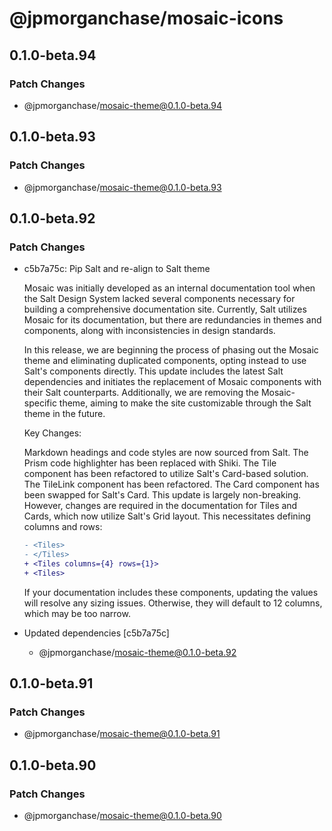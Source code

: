 # @jpmorganchase/mosaic-icons

## 0.1.0-beta.94

### Patch Changes

- @jpmorganchase/mosaic-theme@0.1.0-beta.94

## 0.1.0-beta.93

### Patch Changes

- @jpmorganchase/mosaic-theme@0.1.0-beta.93

## 0.1.0-beta.92

### Patch Changes

- c5b7a75c: Pip Salt and re-align to Salt theme

  Mosaic was initially developed as an internal documentation tool when the Salt Design System lacked several components necessary for building a comprehensive documentation site. Currently, Salt utilizes Mosaic for its documentation, but there are redundancies in themes and components, along with inconsistencies in design standards.

  In this release, we are beginning the process of phasing out the Mosaic theme and eliminating duplicated components, opting instead to use Salt's components directly. This update includes the latest Salt dependencies and initiates the replacement of Mosaic components with their Salt counterparts. Additionally, we are removing the Mosaic-specific theme, aiming to make the site customizable through the Salt theme in the future.

  Key Changes:

  Markdown headings and code styles are now sourced from Salt.
  The Prism code highlighter has been replaced with Shiki.
  The Tile component has been refactored to utilize Salt's Card-based solution.
  The TileLink component has been refactored.
  The Card component has been swapped for Salt's Card.
  This update is largely non-breaking. However, changes are required in the documentation for Tiles and Cards, which now utilize Salt's Grid layout. This necessitates defining columns and rows:

  ```diff
  - <Tiles>
  - </Tiles>
  + <Tiles columns={4} rows={1}>
  + <Tiles>
  ```

  If your documentation includes these components, updating the values will resolve any sizing issues. Otherwise, they will default to 12 columns, which may be too narrow.

- Updated dependencies [c5b7a75c]
  - @jpmorganchase/mosaic-theme@0.1.0-beta.92

## 0.1.0-beta.91

### Patch Changes

- @jpmorganchase/mosaic-theme@0.1.0-beta.91

## 0.1.0-beta.90

### Patch Changes

- @jpmorganchase/mosaic-theme@0.1.0-beta.90
